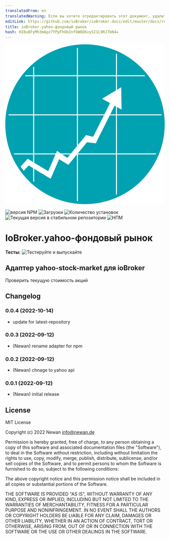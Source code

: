 ```yaml
---
translatedFrom: en
translatedWarning: Если вы хотите отредактировать этот документ, удалите поле «translationFrom», в противном случае этот документ будет снова автоматически переведен
editLink: https://github.com/ioBroker/ioBroker.docs/edit/master/docs/ru/adapterref/iobroker.yahoo-stock-market/README.md
title: ioBroker.yahoo-фондовый рынок
hash: HI8u8FyMh3mApz7YPpFhObInfbW0DKvySI1L9RJ7bN4=
---
```

![Логотип](../../../en/adapterref/iobroker.yahoo-stock-market/admin/yahoo-stock-market.png)

![версия NPM](https://img.shields.io/npm/v/iobroker.yahoo-stock-market.svg)
![Загрузки](https://img.shields.io/npm/dm/iobroker.yahoo-stock-market.svg)
![Количество установок](https://iobroker.live/badges/yahoo-stock-market-installed.svg)
![Текущая версия в стабильном репозитории](https://iobroker.live/badges/yahoo-stock-market-stable.svg)
![НПМ](https://nodei.co/npm/iobroker.yahoo-stock-market.png?downloads=true)

# IoBroker.yahoo-фондовый рынок
**Тесты:** ![Тестируйте и выпускайте](https://github.com/Newan/ioBroker.yahoo-stock-market/workflows/Test%20and%20Release/badge.svg)

## Адаптер yahoo-stock-market для ioBroker
Проверить текущую стоимость акций

## Changelog
<!--
    Placeholder for the next version (at the beginning of the line):
    ### **WORK IN PROGRESS**
-->
### 0.0.4 (2022-10-14)
* update for latest-repository

### 0.0.3 (2022-09-12)
* (Newan) rename adapter for npm

### 0.0.2 (2022-09-12)
* (Newan) chnage to yahoo api

### 0.0.1 (2022-09-12)
* (Newan) initial release

## License
MIT License

Copyright (c) 2022 Newan <info@newan.de>

Permission is hereby granted, free of charge, to any person obtaining a copy
of this software and associated documentation files (the "Software"), to deal
in the Software without restriction, including without limitation the rights
to use, copy, modify, merge, publish, distribute, sublicense, and/or sell
copies of the Software, and to permit persons to whom the Software is
furnished to do so, subject to the following conditions:

The above copyright notice and this permission notice shall be included in all
copies or substantial portions of the Software.

THE SOFTWARE IS PROVIDED "AS IS", WITHOUT WARRANTY OF ANY KIND, EXPRESS OR
IMPLIED, INCLUDING BUT NOT LIMITED TO THE WARRANTIES OF MERCHANTABILITY,
FITNESS FOR A PARTICULAR PURPOSE AND NONINFRINGEMENT. IN NO EVENT SHALL THE
AUTHORS OR COPYRIGHT HOLDERS BE LIABLE FOR ANY CLAIM, DAMAGES OR OTHER
LIABILITY, WHETHER IN AN ACTION OF CONTRACT, TORT OR OTHERWISE, ARISING FROM,
OUT OF OR IN CONNECTION WITH THE SOFTWARE OR THE USE OR OTHER DEALINGS IN THE
SOFTWARE.